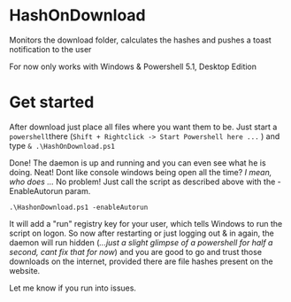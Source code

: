 # HashOnDownload
Monitors the download folder, calculates the hashes and pushes a toast notification to the user

For now only works with Windows & Powershell 5.1, Desktop Edition

# Get started

After download just place all files where you want them to be.
Just start a `powershell`there (`Shift + Rightclick -> Start Powershell here ...` ) and type `& .\HashOnDownload.ps1`

Done! The daemon is up and running and you can even see what he is doing. Neat!
Dont like console windows being open all the time? *I mean, who does ...*
No problem! Just call the script as described above with the -EnableAutorun param.

`.\HashonDownload.ps1 -enableAutorun`

It will add a "run" registry key for your user, which tells Windows to run the script on logon.
So now after restarting or just logging out & in again, the daemon will run hidden (*...just a slight glimpse of a powershell for half a second, cant fix that for now*)
and you are good to go and trust those downloads on the internet, provided there are file hashes present on the website.


Let me know if you run into issues.
